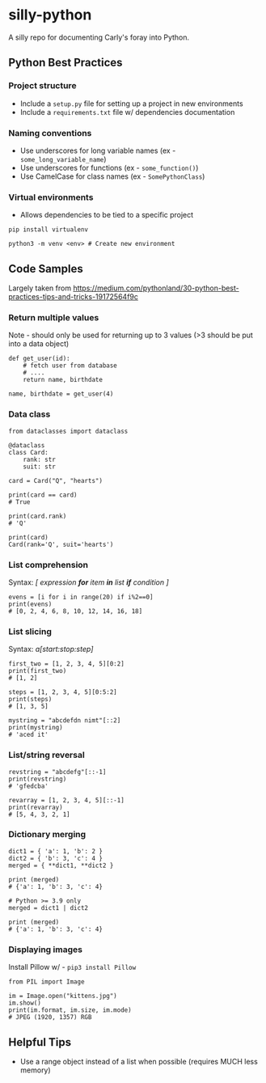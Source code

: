 # silly-python

A silly repo for documenting Carly's foray into Python.

## Python Best Practices
### Project structure
* Include a `setup.py` file for setting up a project in new environments
* Include a `requirements.txt` file w/ dependencies documentation
### Naming conventions
* Use underscores for long variable names (ex - `some_long_variable_name`)
* Use underscores for functions (ex - `some_function()`)
* Use CamelCase for class names (ex - `SomePythonClass`)
### Virtual environments
* Allows dependencies to be tied to a specific project
```
pip install virtualenv

python3 -m venv <env> # Create new environment
```

## Code Samples
Largely taken from https://medium.com/pythonland/30-python-best-practices-tips-and-tricks-19172564f9c
### Return multiple values
Note - should only be used for returning up to 3 values (>3 should be put into a data object)
```
def get_user(id):
    # fetch user from database
    # ....
    return name, birthdate

name, birthdate = get_user(4)
```
### Data class
```
from dataclasses import dataclass

@dataclass
class Card:
    rank: str
    suit: str
    
card = Card("Q", "hearts")

print(card == card)
# True

print(card.rank)
# 'Q'

print(card)
Card(rank='Q', suit='hearts')
```
### List comprehension
Syntax: _[ expression **for** item **in** list **if** condition ]_
```
evens = [i for i in range(20) if i%2==0]
print(evens)
# [0, 2, 4, 6, 8, 10, 12, 14, 16, 18]
```
### List slicing
Syntax: _a[start:stop:step]_
```
first_two = [1, 2, 3, 4, 5][0:2]
print(first_two)
# [1, 2]

steps = [1, 2, 3, 4, 5][0:5:2]
print(steps)
# [1, 3, 5]

mystring = "abcdefdn nimt"[::2]
print(mystring)
# 'aced it'
```
### List/string reversal
```
revstring = "abcdefg"[::-1]
print(revstring)
# 'gfedcba'

revarray = [1, 2, 3, 4, 5][::-1]
print(revarray)
# [5, 4, 3, 2, 1]
```
### Dictionary merging
```
dict1 = { 'a': 1, 'b': 2 }
dict2 = { 'b': 3, 'c': 4 }
merged = { **dict1, **dict2 }

print (merged)
# {'a': 1, 'b': 3, 'c': 4}

# Python >= 3.9 only
merged = dict1 | dict2

print (merged)
# {'a': 1, 'b': 3, 'c': 4}
```
### Displaying images
Install Pillow w/ - `pip3 install Pillow`

```
from PIL import Image

im = Image.open("kittens.jpg")
im.show()
print(im.format, im.size, im.mode)
# JPEG (1920, 1357) RGB
```
## Helpful Tips
* Use a range object instead of a list when possible (requires MUCH less memory)
